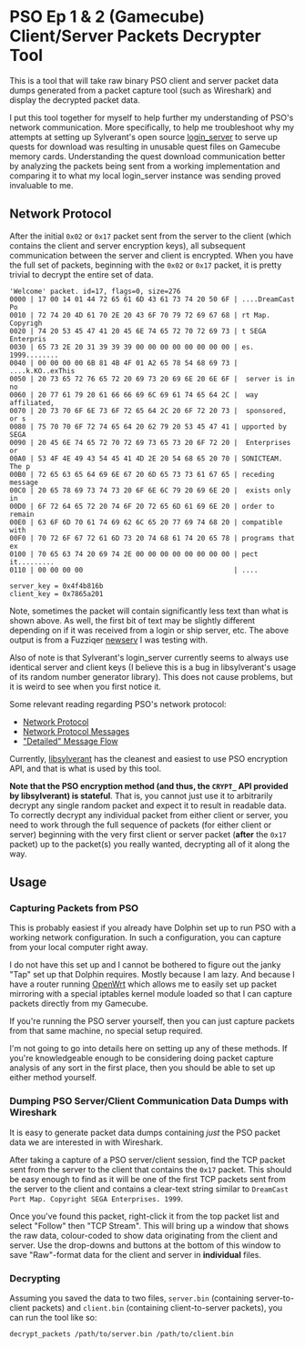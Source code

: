 # PSO Ep 1 & 2 (Gamecube) Client/Server Packets Decrypter Tool

This is a tool that will take raw binary PSO client and server packet data dumps generated from a packet capture tool 
(such as Wireshark) and display the decrypted packet data.

I put this tool together for myself to help further my understanding of PSO's network communication. More specifically,
to help me troubleshoot why my attempts at setting up Sylverant's open source [login_server](https://github.com/Sylverant/login_server)
to serve up quests for download was resulting in unusable quest files on Gamecube memory cards. Understanding the
quest download communication better by analyzing the packets being sent from a working implementation and comparing it
to what my local login_server instance was sending proved invaluable to me.

## Network Protocol

After the initial `0x02` or `0x17` packet sent from the server to the client (which contains the client and server 
encryption keys), all subsequent communication between the server and client is encrypted. When you have the full set 
of packets, beginning with the `0x02` or `0x17` packet, it is pretty trivial to decrypt the entire set of data.

```text
'Welcome' packet. id=17, flags=0, size=276
0000 | 17 00 14 01 44 72 65 61 6D 43 61 73 74 20 50 6F | ....DreamCast Po
0010 | 72 74 20 4D 61 70 2E 20 43 6F 70 79 72 69 67 68 | rt Map. Copyrigh
0020 | 74 20 53 45 47 41 20 45 6E 74 65 72 70 72 69 73 | t SEGA Enterpris
0030 | 65 73 2E 20 31 39 39 39 00 00 00 00 00 00 00 00 | es. 1999........
0040 | 00 00 00 00 6B 81 4B 4F 01 A2 65 78 54 68 69 73 | ....k.KO..exThis
0050 | 20 73 65 72 76 65 72 20 69 73 20 69 6E 20 6E 6F |  server is in no
0060 | 20 77 61 79 20 61 66 66 69 6C 69 61 74 65 64 2C |  way affiliated,
0070 | 20 73 70 6F 6E 73 6F 72 65 64 2C 20 6F 72 20 73 |  sponsored, or s
0080 | 75 70 70 6F 72 74 65 64 20 62 79 20 53 45 47 41 | upported by SEGA
0090 | 20 45 6E 74 65 72 70 72 69 73 65 73 20 6F 72 20 |  Enterprises or
00A0 | 53 4F 4E 49 43 54 45 41 4D 2E 20 54 68 65 20 70 | SONICTEAM. The p
00B0 | 72 65 63 65 64 69 6E 67 20 6D 65 73 73 61 67 65 | receding message
00C0 | 20 65 78 69 73 74 73 20 6F 6E 6C 79 20 69 6E 20 |  exists only in
00D0 | 6F 72 64 65 72 20 74 6F 20 72 65 6D 61 69 6E 20 | order to remain
00E0 | 63 6F 6D 70 61 74 69 62 6C 65 20 77 69 74 68 20 | compatible with
00F0 | 70 72 6F 67 72 61 6D 73 20 74 68 61 74 20 65 78 | programs that ex
0100 | 70 65 63 74 20 69 74 2E 00 00 00 00 00 00 00 00 | pect it.........
0110 | 00 00 00 00                                     | ....

server_key = 0x4f4b816b
client_key = 0x7865a201
```

Note, sometimes the packet will contain significantly less text than what is shown above. As well, the first bit of 
text may be slightly different depending on if it was received from a login or ship server, etc. The above output is 
from a Fuzziqer [newserv](https://github.com/fuzziqersoftware/newserv) I was testing with.

Also of note is that Sylverant's login_server currently seems to always use identical server and client keys (I believe
this is a bug in libsylverant's usage of its random number generator library). This does not cause problems, but it is 
weird to see when you first notice it.

Some relevant reading regarding PSO's network protocol:

* [Network Protocol](http://web.archive.org/web/20171201191557/http://sharnoth.com/psodevwiki/net/protocol)
* [Network Protocol Messages](http://web.archive.org/web/20171201191532/http://sharnoth.com/psodevwiki/net/messages)
* ["Detailed" Message Flow](http://web.archive.org/web/20171201191527/http://sharnoth.com/psodevwiki/net/message_flow)

Currently, [libsylverant](https://github.com/Sylverant/libsylverant) has the cleanest and easiest to use PSO encryption
API, and that is what is used by this tool.

**Note that the PSO encryption method (and thus, the `CRYPT_` API provided by libsylverant) is stateful**. That is, you 
cannot just use it to arbitrarily decrypt any single random packet and expect it to result in readable data. To 
correctly decrypt any individual packet from either client or server, you need to work through the full sequence of 
packets (for either client or server) beginning with the very first client or server packet (**after** the `0x17` 
packet) up to the packet(s) you really wanted, decrypting all of it along the way. 

## Usage

### Capturing Packets from PSO

This is probably easiest if you already have Dolphin set up to run PSO with a working network configuration. In such
a configuration, you can capture from your local computer right away.

I do not have this set up and I cannot be bothered to figure out the janky "Tap" set up that Dolphin requires. Mostly 
because I am lazy. And because I have a router running [OpenWrt](https://openwrt.org/) which allows me to easily set up
packet mirroring with a special iptables kernel module loaded so that I can capture packets directly from my Gamecube.

If you're running the PSO server yourself, then you can just capture packets from that same machine, no special setup
required.

I'm not going to go into details here on setting up any of these methods. If you're knowledgeable enough to be 
considering doing packet capture analysis of any sort in the first place, then you should be able to set up either 
method yourself.

### Dumping PSO Server/Client Communication Data Dumps with Wireshark 

It is easy to generate packet data dumps containing _just_ the PSO packet data we are interested in with Wireshark. 

After taking a capture of a PSO server/client session, find the TCP packet sent from the server to the client that
contains the `0x17` packet. This should be easy enough to find as it will be one of the first TCP packets sent from the
server to the client and contains a clear-text string similar to `DreamCast Port Map. Copyright SEGA Enterprises. 1999`.

Once you've found this packet, right-click it from the top packet list and select "Follow" then "TCP Stream". This will
bring up a window that shows the raw data, colour-coded to show data originating from the client and server. Use the
drop-downs and buttons at the bottom of this window to save "Raw"-format data for the client and server in 
**individual** files.

### Decrypting

Assuming you saved the data to two files, `server.bin` (containing server-to-client packets) and `client.bin` 
(containing client-to-server packets), you can run the tool like so:

```text
decrypt_packets /path/to/server.bin /path/to/client.bin
```

